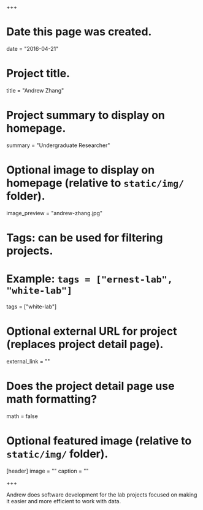 +++
# Date this page was created.
date = "2016-04-21"

# Project title.
title = "Andrew Zhang"

# Project summary to display on homepage.
summary = "Undergraduate Researcher"

# Optional image to display on homepage (relative to `static/img/` folder).
image_preview = "andrew-zhang.jpg"

# Tags: can be used for filtering projects.
# Example: `tags = ["ernest-lab", "white-lab"]`
tags = ["white-lab"]

# Optional external URL for project (replaces project detail page).
external_link = ""

# Does the project detail page use math formatting?
math = false

# Optional featured image (relative to `static/img/` folder).
[header]
image = ""
caption = ""

+++

Andrew does software development for the lab projects focused on making it easier and more efficient to work with data. 